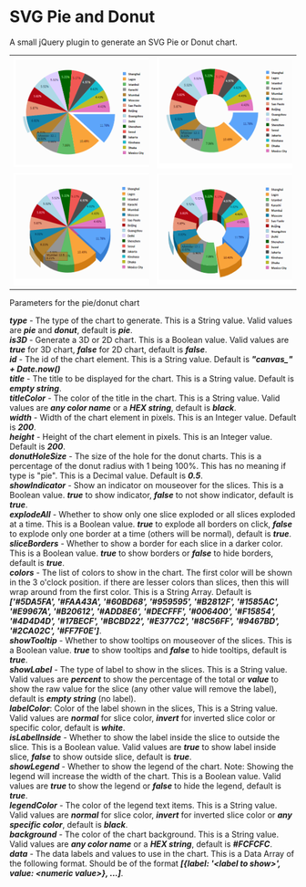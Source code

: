 # SVG Pie and Donut
A small jQuery plugin to generate an SVG Pie or Donut chart.

<table>
  <tr>
    <td><img src='https://github.com/gladson1976/SVG-Pie-and-Donut/blob/master/pie2d.png'></td>
    <td><img src='https://github.com/gladson1976/SVG-Pie-and-Donut/blob/master/donut2d.png'></td>
  </tr>
  <tr>
    <td><img src='https://github.com/gladson1976/SVG-Pie-and-Donut/blob/master/pie3d.png'></td>
    <td><img src='https://github.com/gladson1976/SVG-Pie-and-Donut/blob/master/donut3d.png'></td>
  </tr>
</table>

Parameters for the pie/donut chart

<b><i>type</i></b> - The type of the chart to generate. This is a String value. Valid values are <i><b>pie</b></i> and <i><b>donut</b></i>, default is <i><b>pie</b></i>.<br>
<b><i>is3D</i></b> - Generate a 3D or 2D chart. This is a Boolean value. Valid values are <i><b>true</b></i> for 3D chart, <i><b>false</b></i> for 2D chart, default is <i><b>false</b></i>.<br>
<b><i>id</i></b> - The id of the chart element. This is a String value. Default is <i><b>"canvas_" + Date.now()</b></i><br>
<b><i>title</i></b> - The title to be displayed for the chart. This is a String value. Default is <i><b>empty string</b></i>.<br>
<b><i>titleColor</i></b> - The color of the title in the chart. This is a String value. Valid values are <i><b>any color name</b></i> or a <i><b>HEX string</b></i>, default is <i><b>black</b></i>.<br>
<b><i>width</i></b> - Width of the chart element in pixels. This is an Integer value. Default is <i><b>200</b></i>.<br>
<b><i>height</i></b> - Height of the chart element in pixels. This is an Integer value. Default is <i><b>200</b></i>.<br>
<b><i>donutHoleSize</i></b> - The size of the hole for the donut charts. This is a percentage of the donut radius with 1 being 100%. This has no meaning if type is "pie". This is a Decimal value. Default is <i><b>0.5</b></i>.<br>
<b><i>showIndicator</i></b> - Show an indicator on mouseover for the slices. This is a Boolean value. <i><b>true</b></i> to show indicator, <i><b>false</b></i> to not show indicator, default is <i><b>true</b></i>.<br>
<b><i>explodeAll</i></b> - Whether to show only one slice exploded or all slices exploded at a time. This is a Boolean value. <i><b>true</b></i> to explode all borders on click, <i><b>false</b></i> to explode only one border at a time (others will be normal), default is <i><b>true</b></i>.<br>
<b><i>sliceBorders</i></b> - Whether to show a border for each slice in a darker color. This is a Boolean value. <i><b>true</b></i> to show borders or <i><b>false</b></i> to hide borders, default is <i><b>true</b></i>.<br>
<b><i>colors</i></b> - The list of colors to show in the chart. The first color will be shown in the 3 o'clock position. if there are lesser colors than slices, then this will wrap around from the first color. This is a String Array. Default is <i><b>['#5DA5FA', '#FAA43A', '#60BD68', '#959595', '#B2812F', '#1585AC', '#E9967A', '#B20612', '#ADD8E6', '#DECFFF', '#006400', '#F15854', '#4D4D4D', '#17BECF', '#BCBD22', '#E377C2', '#8C56FF', '#9467BD', '#2CA02C', '#FF7F0E']</b></i>.<br>
<b><i>showTooltip</i></b> - Whether to show tooltips on mouseover of the slices. This is a Boolean value. <i><b>true</b></i> to show tooltips and <i><b>false</b></i> to hide tooltips, default is <i><b>true</b></i>.<br>
<b><i>showLabel</i></b> - The type of label to show in the slices. This is a String value. Valid values are <i><b>percent</b></i> to show the percentage of the total or <i><b>value</b></i> to show the raw value for the slice (any other value will remove the label), default is <i><b>empty string</b></i> (no label).<br>
<b><i>labelColor</i></b>: Color of the label shown in the slices, This is a String value. Valid values are <i><b>normal</b></i> for slice color, <i><b>invert</b></i> for inverted slice color or specific color, default is <i><b>white</b></i>.<br>
<b><i>isLabelInside</i></b> - Whether to show the label inside the slice to outside the slice. This is a Boolean value. Valid values are <i><b>true</b></i> to show label inside slice, <i><b>false</b></i> to show outside slice, default is <i><b>true</b></i>.<br>
<b><i>showLegend</i></b> - Whether to show the legend of the chart. Note: Showing the legend will increase the width of the chart. This is a Boolean value. Valid values are <i><b>true</b></i> to show the legend or <i><b>false</b></i> to hide the legend, default is <i><b>true</b></i>.<br>
<b><i>legendColor</i></b> - The color of the legend text items. This is a String value. Valid values are <i><b>normal</b></i> for slice color, <i><b>invert</b></i> for inverted slice color or <i><b>any specific color</b></i>, default is <i><b>black</b></i>.<br>
<b><i>background</i></b> - The color of the chart background. This is a String value. Valid values are <i><b>any color name</b></i> or a <i><b>HEX string</b></i>, default is <i><b>#FCFCFC</b></i>.<br>
<b><i>data</i></b> - The data labels and values to use in the chart. This is a Data Array of the following format. Should be of the format <i><b>[{label: '&lt;label to show&gt;', value: &lt;numeric value&gt;}, ...]</b></i>.<br>
